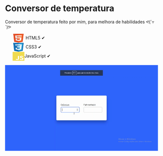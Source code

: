 # Conversor de temperatura

<p>
  Conversor de temperatura feito por mim, para melhora de habilidades ᕙ(`▿´)ᕗ 
</p>

<!-- <div align="left">¯\_(ツ)_/¯ ¯\_(ツ)_/¯ ¯\_(ツ)_/¯</div> -->

<!-- <div align="left"> (*￣▽￣)ノ”(^∇^*)  </div> -->

<div align="left">
  <ul style="list-style:none"">
    <li><img align="center" alt="Carlos-HTML" height="30" width="40" src="https://raw.githubusercontent.com/devicons/devicon/master/icons/html5/html5-original.svg">           HTML5 <!--❤️--> ✔</li>
    <li><img align="center" alt="Carlos-CSS" height="30" width="40" src="https://raw.githubusercontent.com/devicons/devicon/master/icons/css3/css3-original.svg">
      CSS3 <!--💙--> ✔</li>
     <li><img align="center" alt="Carlos-Js" height="30" width="40" src="https://raw.githubusercontent.com/devicons/devicon/master/icons/javascript/javascript-plain.svg">JavaScript <!--💛--> ✔</li>
 
  </ul>
</div>

<div align="center">
  <img width="920" src="assets/ConvertTemperature.gif"/>
</div>                                           
                                                      
                                                      
                                                      
